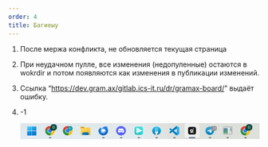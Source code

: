 ```yaml
---
order: 4
title: Багиеыу
---
```


1. После мержа конфликта, не обновляется текущая страница

2. При неудачном пулле, все изменения (недопуленные) остаются в wokrdir и потом появляются как изменения в публикации изменений.

3. Ссылка “<https://dev.gram.ax/gitlab.ics-it.ru/dr/gramax-board/>” выдаёт ошибку.

4. \-1

   

   ![](./bugs.png)
